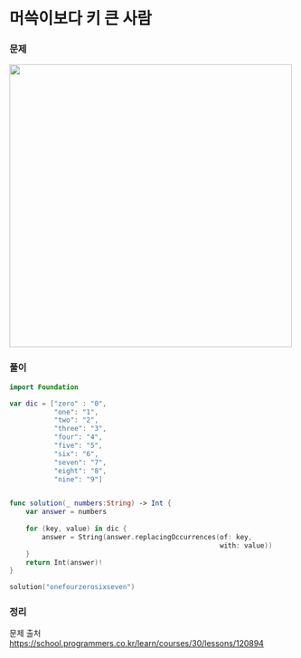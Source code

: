 #  머쓱이보다 키 큰 사람

### 문제
<img src="https://user-images.githubusercontent.com/64088377/207194231-f9f55378-6f02-4706-9a49-05d11ee207ab.png" width="500" >


### 풀이 <br>
```swift 
import Foundation

var dic = ["zero" : "0",
           "one": "1",
           "two": "2",
           "three": "3",
           "four": "4",
           "five": "5",
           "six": "6",
           "seven": "7",
           "eight": "8",
           "nine": "9"]


func solution(_ numbers:String) -> Int {
    var answer = numbers
    
    for (key, value) in dic {
        answer = String(answer.replacingOccurrences(of: key,
                                                    with: value))
    }
    return Int(answer)!
}

solution("onefourzerosixseven")

```

### 정리 <br>


문제 출처 <br>
https://school.programmers.co.kr/learn/courses/30/lessons/120894



